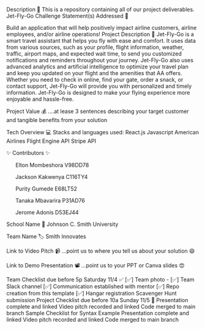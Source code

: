Description 🚨
This is a repository containing all of our project deliverables.
Jet-Fly-Go
Challenge Statement(s) Addressed 🎯


Build an application that will help positively impact airline customers, airline employees, and/or airline operations!
Project Description 🤯
Jet-Fly-Go is a smart travel assistant that helps you fly with ease and comfort.
It uses data from various sources, such as your profile, flight information, weather, traffic, airport maps, and expected wait time, to send you customized notifications and reminders throughout your journey.
Jet-Fly-Go also uses advanced analytics and artificial intelligence to optimize your travel plan and keep you updated on your flight and the amenities that AA offers.
Whether you need to check in online, find your gate, order a snack, or contact support, Jet-Fly-Go will provide you with personalized and timely information. Jet-Fly-Go is designed to make your flying experience more enjoyable and hassle-free.

Project Value 💰
....at lease 3 sentences describing your target customer and tangible benefits from your solution

Tech Overview 💻
Stacks and languages used:
React.js
Javascript
American Airlines Flight Engine API
Stripe API

✨ Contributors ✨
<ul>Elton Mombeshora V98DD78</ul>
<ul>Jackson Kakwenya C116TY4</ul>
<ul>Purity Gumede E68LT52</ul>
<ul>Tanaka Mbavarira P31AD76</ul>
<ul>Jerome Adonis D53EJ44</ul>
School Name 🏫
Johnson C. Smith University

Team Name 🏷
Smith Innovates

Link to Video Pitch 📹
...point us to where you tell us about your solution 😄

Link to Demo Presentation 📽
...point us to your PPT or Canva slides 😍

Team Checklist due before 5p Saturday 11/4 ✅
[✅] Team photo -
[✅] Team Slack channel
[✅] Communication established with mentor
[✅] Repo creation from this template
[✅] Hangar registration
 Scavenger Hunt submission
Project Checklist due before 10a Sunday 11/5 🏁
 Presentation complete and linked
 Video pitch recorded and linked
 Code merged to main branch
Sample Checklist for Syntax Example
 Presentation complete and linked
 Video pitch recorded and linked
 Code merged to main branch

